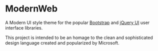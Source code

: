 ModernWeb
=========

A Modern UI style theme for the popular [Bootstrap](http://twitter.github.com/bootstrap/) and [jQuery UI](http://jqueryui.com/) user interface libraries.

This project is intended to be an homage to the clean and sophisticated design language created and popularized by Microsoft.